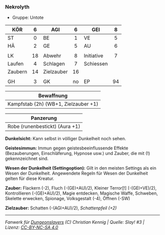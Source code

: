 ### Nekrolyth

- Gruppe: Untote

| KÖR     |  6  | AGI        |  6  | GEI        |  8  |
| ------- | :-: | ---------- | :-: | ---------- | :-: |
| ST      |  0  | BE         |  1  | VE         |  5  |
| HÄ      |  2  | GE         |  5  | AU         |  6  |
|         |     |            |     |            |     |
| LK      | 18  | Abwehr     |  8  | Initiative |  7  |
| Laufen  |  4  | Schlagen   |  7  | Schiessen  |     |
| Zaubern | 14  | Zielzauber | 16  |            |     |
|         |     |            |     |            |     |
| GH      |  3  | GK         | no  | EP         | 94  |

|              Bewaffnung              |
| :----------------------------------: |
| Kampfstab (2h) (WB+1, Zielzauber +1) |

|           Panzerung            |
| :----------------------------: |
| Robe (runenbestickt) (Aura +1) |

**Dunkelsicht:** Kann selbst in völliger Dunkelheit noch sehen.

**Geistesimmun:** Immun gegen geistesbeeinflussende Effekte (Bezauberungen, Einschläferung, Hypnose usw.) und Zauber, die mit (!) gekennzeichnet sind.

**Wesen der Dunkelheit (Settingoption):** Gilt in den meisten Settings als ein Wesen der Dunkelheit. Angewendete Regeln für Wesen der Dunkelheit gelten für diese Kreatur.

**Zauber:** Flackern (-2), Fluch (-(GEI+AU)/2), Kleiner Terror[!] (-(GEI+VE)/2), Kontrollieren (-(GEI+AU)/2), Magie entdecken, Magische Waffe, Schweben, Skelette erwecken, Spionage, Volksgestalt (-4), Öffnen (-SW)

**Zielzauber:** Schatten (-(AGI+AU)/2), _Schattenpfeil (+2)_

---

_Fanwerk für [Dungeonslayers](https://www.dungeonslayers.net/) (C) Christian Kennig | Quelle: Slay! #3 | Lizenz: [CC-BY-NC-SA 4.0](https://creativecommons.org/licenses/by-nc-sa/4.0/deed.de)_
